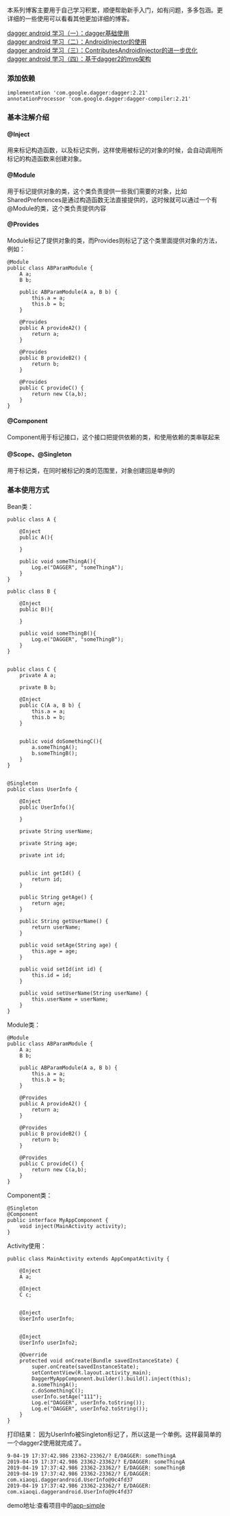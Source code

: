 

本系列博客主要用于自己学习积累，顺便帮助新手入门，如有问题，多多包涵。更详细的一些使用可以看看其他更加详细的博客。

[dagger android 学习（一）：dagger基础使用](https://github.com/JavaNoober/MyLearningDoc/blob/master/Dagger%20Android%20%E5%AD%A6%E4%B9%A0/dagger%20android%20%E5%AD%A6%E4%B9%A0%EF%BC%88%E4%B8%80%EF%BC%89%EF%BC%9Adagger%E5%9F%BA%E7%A1%80%E4%BD%BF%E7%94%A8.md)  
[dagger android 学习（二）：AndroidInjector的使用](https://github.com/JavaNoober/MyLearningDoc/blob/master/Dagger%20Android%20%E5%AD%A6%E4%B9%A0/dagger%20android%20%E5%AD%A6%E4%B9%A0%EF%BC%88%E4%BA%8C%EF%BC%89%EF%BC%9AAndroidInjector%E7%9A%84%E4%BD%BF%E7%94%A8.md)  
[dagger android 学习（三）：ContributesAndroidInjector的进一步优化](https://github.com/JavaNoober/MyLearningDoc/blob/master/Dagger%20Android%20%E5%AD%A6%E4%B9%A0/dagger%20android%20%E5%AD%A6%E4%B9%A0%EF%BC%88%E4%B8%89%EF%BC%89%EF%BC%9AContributesAndroidInjector%E7%9A%84%E8%BF%9B%E4%B8%80%E6%AD%A5%E4%BC%98%E5%8C%96.md)  
[dagger android 学习（四）：基于dagger2的mvp架构](https://github.com/JavaNoober/MyLearningDoc/blob/master/Dagger%20Android%20%E5%AD%A6%E4%B9%A0/dagger%20android%20%E5%AD%A6%E4%B9%A0%EF%BC%88%E5%9B%9B%EF%BC%89%EF%BC%9A%E5%9F%BA%E4%BA%8Edagger2%E7%9A%84mvp%E6%9E%B6%E6%9E%84.md)  


### 添加依赖

    implementation 'com.google.dagger:dagger:2.21'
    annotationProcessor 'com.google.dagger:dagger-compiler:2.21'
### 基本注解介绍
#### @Inject
用来标记构造函数，以及标记实例，这样使用被标记的对象的时候，会自动调用所标记的构造函数来创建对象。
#### @Module
用于标记提供对象的类，这个类负责提供一些我们需要的对象，比如SharedPreferences是通过构造函数无法直接提供的，这时候就可以通过一个有@Module的类，这个类负责提供内容
#### @Provides
Module标记了提供对象的类，而Provides则标记了这个类里面提供对象的方法，例如：

    @Module
    public class ABParamModule {
        A a;
        B b;
    
        public ABParamModule(A a, B b) {
            this.a = a;
            this.b = b;
        }
    
        @Provides
        public A provideA2() {
            return a;
        }
    
        @Provides
        public B provideB2() {
            return b;
        }
    
        @Provides
        public C provideC() {
            return new C(a,b);
        }
    }
    
#### @Component
Component用于标记接口，这个接口把提供依赖的类，和使用依赖的类串联起来

#### @Scope、@Singleton
用于标记类，在同时被标记的类的范围里，对象创建回是单例的

### 基本使用方式
Bean类：

    public class A {

        @Inject
        public A(){
    
        }
    
        public void someThingA(){
            Log.e("DAGGER", "someThingA");
        }
    }
    
    public class B {

        @Inject
        public B(){
    
        }
    
        public void someThingB(){
            Log.e("DAGGER", "someThingB");
        }
    }
    
    
    public class C {
        private A a;
    
        private B b;
    
        @Inject
        public C(A a, B b) {
            this.a = a;
            this.b = b;
        }
    
    
        public void doSomethingC(){
            a.someThingA();
            b.someThingB();
        }
    }
    
    
    @Singleton
    public class UserInfo {

        @Inject
        public UserInfo(){
    
        }
    
        private String userName;
    
        private String age;
    
        private int id;
    
    
        public int getId() {
            return id;
        }
    
        public String getAge() {
            return age;
        }
    
        public String getUserName() {
            return userName;
        }
    
        public void setAge(String age) {
            this.age = age;
        }
    
        public void setId(int id) {
            this.id = id;
        }
    
        public void setUserName(String userName) {
            this.userName = userName;
        }
    }
Module类：

    @Module
    public class ABParamModule {
        A a;
        B b;
    
        public ABParamModule(A a, B b) {
            this.a = a;
            this.b = b;
        }
    
        @Provides
        public A provideA2() {
            return a;
        }
    
        @Provides
        public B provideB2() {
            return b;
        }
    
        @Provides
        public C provideC() {
            return new C(a,b);
        }
    }
    
Component类：

    @Singleton
    @Component
    public interface MyAppComponent {
        void inject(MainActivity activity);
    }
    
Activity使用：

    public class MainActivity extends AppCompatActivity {
    
        @Inject
        A a;
    
        @Inject
        C c;
    
    
        @Inject
        UserInfo userInfo;
    
    
        @Inject
        UserInfo userInfo2;
    
        @Override
        protected void onCreate(Bundle savedInstanceState) {
            super.onCreate(savedInstanceState);
            setContentView(R.layout.activity_main);
            DaggerMyAppComponent.builder().build().inject(this);
            a.someThingA();
            c.doSomethingC();
            userInfo.setAge("111");
            Log.e("DAGGER", userInfo.toString());
            Log.e("DAGGER", userInfo2.toString());
        }
    }

打印结果：
因为UserInfo被Singleton标记了，所以这是一个单例。这样最简单的一个dagger2使用就完成了。


    9-04-19 17:37:42.986 23362-23362/? E/DAGGER: someThingA
    2019-04-19 17:37:42.986 23362-23362/? E/DAGGER: someThingA
    2019-04-19 17:37:42.986 23362-23362/? E/DAGGER: someThingB
    2019-04-19 17:37:42.986 23362-23362/? E/DAGGER: com.xiaoqi.daggerandroid.UserInfo@9c4fd37
    2019-04-19 17:37:42.986 23362-23362/? E/DAGGER: com.xiaoqi.daggerandroid.UserInfo@9c4fd37
    
    
demo地址:查看项目中的[app-simple](https://github.com/JavaNoober/DaggerAndroid)